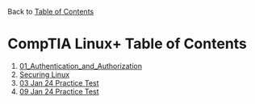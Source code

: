 Back to [Table of Contents](/README.md)

# CompTIA Linux+ Table of Contents
1. [01_Authentication_and_Authorization](/Linux+/01_Authentication_and_Authorization.md)
2. [Securing Linux](/Linux+/Securing%20Linux.md)
3. [03 Jan 24 Practice Test](/Linux+/03%20Jan%2024%20Practice%20Test.md)
4. [09 Jan 24 Practice Test](/Linux+/09%20Jan%2024%20Practice%20Test.md)